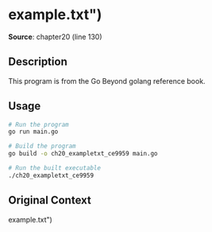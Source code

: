 # example.txt")

**Source**: chapter20 (line 130)

## Description

This program is from the Go Beyond golang reference book.

## Usage

```bash
# Run the program
go run main.go

# Build the program
go build -o ch20_exampletxt_ce9959 main.go

# Run the built executable
./ch20_exampletxt_ce9959
```

## Original Context

example.txt")
